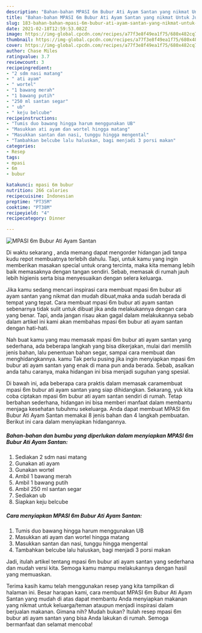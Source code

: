 ```yaml
---
description: "Bahan-bahan MPASI 6m Bubur Ati Ayam Santan yang nikmat Untuk Jualan"
title: "Bahan-bahan MPASI 6m Bubur Ati Ayam Santan yang nikmat Untuk Jualan"
slug: 183-bahan-bahan-mpasi-6m-bubur-ati-ayam-santan-yang-nikmat-untuk-jualan
date: 2021-02-18T12:59:53.082Z
image: https://img-global.cpcdn.com/recipes/a77f3e8f49ea1f75/680x482cq70/mpasi-6m-bubur-ati-ayam-santan-foto-resep-utama.jpg
thumbnail: https://img-global.cpcdn.com/recipes/a77f3e8f49ea1f75/680x482cq70/mpasi-6m-bubur-ati-ayam-santan-foto-resep-utama.jpg
cover: https://img-global.cpcdn.com/recipes/a77f3e8f49ea1f75/680x482cq70/mpasi-6m-bubur-ati-ayam-santan-foto-resep-utama.jpg
author: Chase Miles
ratingvalue: 3.7
reviewcount: 3
recipeingredient:
- "2 sdm nasi matang"
- " ati ayam"
- " wortel"
- "1 bawang merah"
- "1 bawang putih"
- "250 ml santan segar"
- " ub"
- " keju belcube"
recipeinstructions:
- "Tumis duo bawang hingga harum menggunakan UB"
- "Masukkan ati ayam dan wortel hingga matang"
- "Masukkan santan dan nasi, tunggu hingga mengental"
- "Tambahkan belcube lalu haluskan, bagi menjadi 3 porsi makan"
categories:
- Resep
tags:
- mpasi
- 6m
- bubur

katakunci: mpasi 6m bubur 
nutrition: 266 calories
recipecuisine: Indonesian
preptime: "PT35M"
cooktime: "PT38M"
recipeyield: "4"
recipecategory: Dinner

---
```



![MPASI 6m Bubur Ati Ayam Santan](https://img-global.cpcdn.com/recipes/a77f3e8f49ea1f75/680x482cq70/mpasi-6m-bubur-ati-ayam-santan-foto-resep-utama.jpg)

Di waktu  sekarang , anda memang dapat mengorder hidangan jadi tanpa kudu repot membuatnya terlebih dahulu. Tapi, untuk kamu yang ingin memberikan masakan special untuk orang tercinta, maka kita memang lebih baik memasaknya dengan tangan sendiri. Sebab, memasak di rumah jauh lebih higienis serta bisa menyesuaikan dengan selera keluarga.

Jika kamu sedang mencari inspirasi cara membuat mpasi 6m bubur ati ayam santan yang nikmat dan mudah dibuat,maka anda sudah berada di tempat yang tepat. Cara membuat mpasi 6m bubur ati ayam santan  sebenarnya tidak sulit untuk dibuat jika anda melakukannya dengan cara yang benar. Tapi, anda jangan risau akan gagal dalam melakukannya 
sebab dalam artikel ini kami akan membahas mpasi 6m bubur ati ayam santan dengan hati-hati.  



Nah buat kamu yang mau memasak mpasi 6m bubur ati ayam santan yang sederhana, ada beberapa langkah yang bisa dikerjakan, mulai dari memilih jenis bahan, lalu penentuan bahan segar, sampai cara membuat dan menghidangkannya. kamu Tak perlu pusing jika ingin menyiapkan mpasi 6m bubur ati ayam santan yang enak di mana pun anda berada. Sebab, asalkan anda  tahu caranya, maka hidangan ini bisa menjadi suguhan yang spesial.

Di bawah ini, ada beberapa cara praktis  dalam memasak caramembuat mpasi 6m bubur ati ayam santan yang siap dihidangkan. Sekarang, yuk kita coba ciptakan mpasi 6m bubur ati ayam santan sendiri di rumah. Tetap berbahan sederhana, hidangan ini bisa memberi manfaat dalam membantu menjaga kesehatan tubuhmu sekeluarga. Anda dapat membuat MPASI 6m Bubur Ati Ayam Santan memakai 8 jenis bahan dan 4 langkah pembuatan. Berikut ini cara dalam menyiapkan hidangannya.

<!--inarticleads1-->

##### Bahan-bahan dan bumbu yang diperlukan dalam menyiapkan MPASI 6m Bubur Ati Ayam Santan:

1. Sediakan 2 sdm nasi matang
1. Gunakan  ati ayam
1. Gunakan  wortel
1. Ambil 1 bawang merah
1. Ambil 1 bawang putih
1. Ambil 250 ml santan segar
1. Sediakan  ub
1. Siapkan  keju belcube




<!--inarticleads2-->

##### Cara menyiapkan MPASI 6m Bubur Ati Ayam Santan:

1. Tumis duo bawang hingga harum menggunakan UB
1. Masukkan ati ayam dan wortel hingga matang
1. Masukkan santan dan nasi, tunggu hingga mengental
1. Tambahkan belcube lalu haluskan, bagi menjadi 3 porsi makan




Jadi, itulah artikel tentang  mpasi 6m bubur ati ayam santan  yang sederhana dan mudah versi kita. Semoga kamu mampu melakukannya dengan hasil yang memuaskan. 

Terima kasih kamu telah menggunakan resep yang kita tampilkan di halaman ini. Besar harapan kami, cara membuat  MPASI 6m Bubur Ati Ayam Santan yang mudah di atas dapat membantu Anda menyiapkan makanan yang nikmat untuk keluarga/teman ataupun menjadi inspirasi dalam berjualan makanan. Gimana nih? Mudah bukan? Itulah resep mpasi 6m bubur ati ayam santan yang bisa Anda lakukan di rumah. Semoga bermanfaat dan selamat mencoba!

